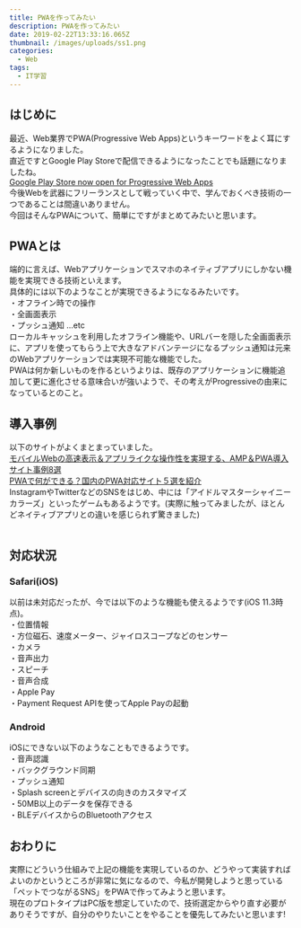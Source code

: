 ```yaml
---
title: PWAを作ってみたい
description: PWAを作ってみたい
date: 2019-02-22T13:33:16.065Z
thumbnail: /images/uploads/ss1.png
categories:
  - Web
tags:
  - IT学習
---
```

## はじめに

最近、Web業界でPWA(Progressive Web Apps)というキーワードをよく耳にするようになりました。<br>
直近ですとGoogle Play Storeで配信できるようになったことでも話題になりましたね。<br>
<a href="https://medium.com/@firt/google-play-store-now-open-for-progressive-web-apps-ec6f3c6ff3cc">Google Play Store now open for Progressive Web Apps</a><br>
今後Webを武器にフリーランスとして戦っていく中で、学んでおくべき技術の一つであることは間違いありません。<br>
今回はそんなPWAについて、簡単にですがまとめてみたいと思います。<br>

## PWAとは

端的に言えば、Webアプリケーションでスマホのネイティブアプリにしかない機能を実現できる技術といえます。<br>
具体的には以下のようなことが実現できるようになるみたいです。<br>
・オフライン時での操作
<br>
・全画面表示
<br>
・プッシュ通知 ...etc<br>
ローカルキャッシュを利用したオフライン機能や、URLバーを隠した全画面表示に、アプリを使ってもらう上で大きなアドバンテージになるプッシュ通知は元来のWebアプリケーションでは実現不可能な機能でした。<br>
PWAは何か新しいものを作るというよりは、既存のアプリケーションに機能追加して更に進化させる意味合いが強いようで、その考えがProgressiveの由来になっているとのこと。<br>

## 導入事例

以下のサイトがよくまとまっていました。<br>
<a href="https://www.i3design.jp/in-pocket/5997">モバイルWebの高速表示＆アプリライクな操作性を実現する、AMP＆PWA導入サイト事例8選</a><br>
<a href="https://press.monaca.io/atsushi/3040">PWAで何ができる？国内のPWA対応サイト５選を紹介
</a><br>
InstagramやTwitterなどのSNSをはじめ、中には「アイドルマスターシャイニーカラーズ」といったゲームもあるようです。(実際に触ってみましたが、ほとんどネイティブアプリとの違いを感じられず驚きました)<br>
<br>

## 対応状況

### Safari(iOS)

以前は未対応だったが、今では以下のような機能も使えるようです(iOS 11.3時点)。<br>
・位置情報
<br>
・方位磁石、速度メーター、ジャイロスコープなどのセンサー
<br>
・カメラ
<br>
・音声出力
<br>
・スピーチ
<br>
・音声合成
<br>
・Apple Pay
<br>
・Payment Request APIを使ってApple Payの起動<br>

### Android

iOSにできない以下のようなこともできるようです。<br>
・音声認識<br>
・バックグラウンド同期<br>
・プッシュ通知
<br>
・Splash screenとデバイスの向きのカスタマイズ<br>
・50MB以上のデータを保存できる<br>
・BLEデバイスからのBluetoothアクセス
<br>

## おわりに

実際にどういう仕組みで上記の機能を実現しているのか、どうやって実装すればよいのかというところが非常に気になるので、今私が開発しようと思っている「ペットでつながるSNS」をPWAで作ってみようと思います。<br>
現在のプロトタイプはPC版を想定していたので、技術選定からやり直す必要がありそうですが、自分のやりたいことをやることを優先してみたいと思います!<br>
